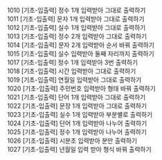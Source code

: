 1010 [기초-입출력] 정수 1개 입력받아 그대로 출력하기  
1011 [기초-입출력] 문자 1개 입력받아 그대로 출력하기  
1012 [기초-입출력] 실수 1개 입력받아 그대로 출력하기  
1013 [기초-입출력] 정수 2개 입력받아 그대로 출력하기  
1014 [기초-입출력] 문자 2개 입력받아 순서 바꿔 출력하기  
1015 [기초-입출력] 실수 입력받아 둘째 자리까지 출력하기  
1017 [기초-입출력] 정수 1개 입력받아 3번 출력하기  
1018 [기초-입출력] 시간 입력받아 그대로 출력하기  
1019 [기초-입출력] 연월일 입력받아 그대로 출력하기  
1020 [기초-입출력] 주민번호 입력받아 형태 바꿔 출력하기  
1021 [기초-입출력] 단어 1개 입력받아 그대로 출력하기  
1022 [기초-입출력] 문장 1개 입력받아 그대로 출력하기  
1023 [기초-입출력] 실수 1개 입력받아 부분별로 출력하기  
1024 [기초-입출력] 단어 1개 입력받아 나누어 출력하기  
1025 [기초-입출력] 정수 1개 입력받아 나누어 출력하기  
1026 [기초-입출력] 시분초 입력받아 분만 출력하기  
1027 [기초-입출력] 년월일 입력 받아 형식 바꿔 출력하기  